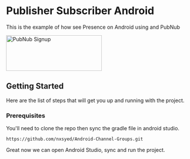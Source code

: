 # Publisher Subscriber Android

This is the example of how see Presence on Android using and PubNub

<a href="https://dashboard.pubnub.com/signup?devrel_gh=PubSub-Android">
    <img alt="PubNub Signup" src="https://i.imgur.com/og5DDjf.png" width=260 height=97/>
</a>

## Getting Started

Here are the list of steps that will get you up and running with the project.

### Prerequisites

You'll need to clone the repo then sync the gradle file in android studio.


```
https://github.com/nxsyed/Android-Channel-Groups.git
```
Great now we can open Android Studio, sync and run the project.
